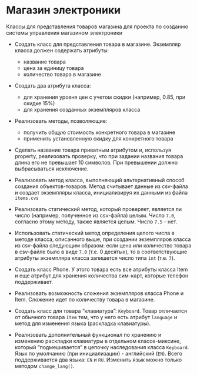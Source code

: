 # Магазин электроники

Классы для представления товаров магазина для проекта по созданию системы управления магазином электроники
* Создать класс для представления товара в магазине. Экземпляр класса должен содержать атрибуты:

  - название товара
  - цена за единицу товара
  - количество товара в магазине

* Создать два атрибута класса:

  - для хранения уровня цен с учетом скидки (например, 0.85, при скидке 15%)
  - для хранения созданных экземпляров класса

* Реализовать методы, позволяющие:

  - получить общую стоимость конкретного товара в магазине
  - применить установленную скидку для конкретного товара

* Сделать название товара приватным атрибутом и, используя property, реализовать проверку, что при задании названия товара длина его не превышает 10 символов. При превышении должно выбрасываться исключение.

* Реализовать метод класса, выполняющий альтернативный способ создания объектов-товаров. Метод считывает данные из csv-файла и создает экземпляры класса, инициализируя их данными из файла `items.cvs`
* Реализовать статический метод, который проверяет, является ли число (например, полученное из csv-файла) целым. Число `7.0`, согласно этому методу, также является целым. Число `7.5` - нет. 
* Использовать статический метод определения целого числа в методе класса, описанного выше, при создании экземпляров класса из csv-файла следующим образом: если цена или количество товара в csv-файле было в виде `7.0` (т.е. 0 десятых), то в соответствующие атрибуты экземпляра класса запишется число типа `int` (т.е. `7`).
* Создать класс Phone. У этого товара есть все атрибуты класса Item и еще атрибут для хранения количества сим-карт, которые телефон поддерживает.
* Реализовать возможность сложения экземпляров класса Phone и Item. Сложение идет по количеству товара в магазине.
* Создать класс для товара “клавиатура”: `Keyboard`. Товар отличается от обычного товара `Item` тем, что у него есть атрибут `language` и метод для изменения языка (раскладка клавиатуры). 
* Реализовать дополнительный функционал по хранению и изменению раскладки клавиатуры в отдельном классе-миксине, который “подмешивается” в цепочку наследования класса `Keyboard`. Язык по умолчанию (при инициализации) - английский (`EN`). Всего поддерживается два языка: `EN` и `RU`. Изменить язык можно только методом `change_lang()`.